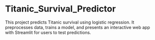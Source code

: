 # Titanic_Survival_Predictor
This project predicts Titanic survival using logistic regression. It preprocesses data, trains a model, and presents an interactive web app with Streamlit for users to test predictions.
